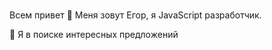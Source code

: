 ###
Всем привет 👋 
Меня зовут Егор, я JavaScript разработчик.

🔭 Я в поиске интересных предложений
<!-- 📫 Моя почта: egor1911@gmail.com -->


<!--
**bezmen14/bezmen14** is a ✨ _special_ ✨ repository because its `README.md` (this file) appears on your GitHub profile.

Here are some ideas to get you started:

- 🔭 I’m currently working on ...
- 🌱 I’m currently learning ...
- 👯 I’m looking to collaborate on ...
- 🤔 I’m looking for help with ...
- 💬 Ask me about ...
- 📫 How to reach me: ...
- 😄 Pronouns: ...
- ⚡ Fun fact: ...
-->
